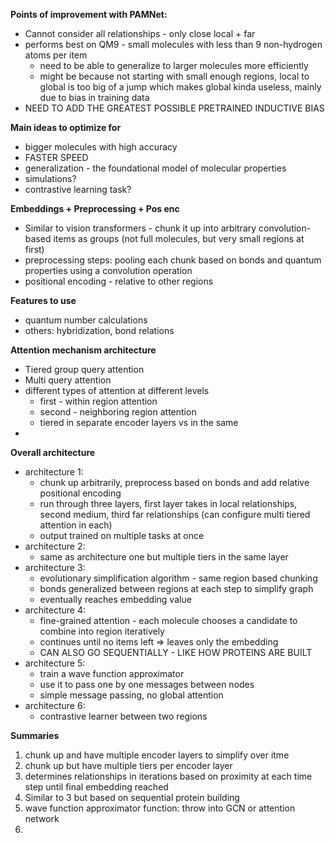 **Points of improvement with PAMNet:**
 - Cannot consider all relationships - only close local + far 
 - performs best on QM9 - small molecules with less than 9 non-hydrogen atoms per item
   - need to be able to generalize to larger molecules more efficiently
   - might be because not starting with small enough regions, local to global is too big of a jump which makes global kinda useless, mainly due to bias in training data
 - NEED TO ADD THE GREATEST POSSIBLE PRETRAINED INDUCTIVE BIAS

**Main ideas to optimize for**
 - bigger molecules with high accuracy
 - FASTER SPEED
 - generalization - the foundational model of molecular properties
 - simulations?
 - contrastive learning task?

**Embeddings + Preprocessing + Pos enc**
 - Similar to vision transformers - chunk it up into arbitrary convolution-based items as groups (not full molecules, but very small regions at first)
 - preprocessing steps: pooling each chunk based on bonds and quantum properties using a convolution operation
 - positional encoding - relative to other regions

**Features to use**
 - quantum number calculations
 - others: hybridization, bond relations

**Attention mechanism architecture**
 - Tiered group query attention
 - Multi query attention
 - different types of attention at different levels
   - first - within region attention
   - second - neighboring region attention
   - tiered in separate encoder layers vs in the same
 - 

**Overall architecture**
 - architecture 1:
   - chunk up arbitrarily, preprocess based on bonds and add relative positional encoding
   - run through three layers, first layer takes in local relationships, second medium, third far relationships (can configure multi tiered attention in each)
   - output trained on multiple tasks at once
 - architecture 2:
   - same as architecture one but multiple tiers in the same layer
 - architecture 3:
   - evolutionary simplification algorithm - same region based chunking
   - bonds generalized between regions at each step to simplify graph
   - eventually reaches embedding value
 - architecture 4:
   - fine-grained attention - each molecule chooses a candidate to combine into region iteratively
   - continues until no items left => leaves only the embedding
   - CAN ALSO GO SEQUENTIALLY - LIKE HOW PROTEINS ARE BUILT
 - architecture 5:
   - train a wave function approximator
   - use it to pass one by one messages between nodes
   - simple message passing, no global attention
 - architecture 6:
   - contrastive learner between two regions


**Summaries**
1. chunk up and have multiple encoder layers to simplify over itme
2. chunk up but have multiple tiers per encoder layer
3. determines relationships in iterations based on proximity at each time step until final embedding reached
4. Similar to 3 but based on sequential protein building
5. wave function approximator function: throw into GCN or attention network
6. 
